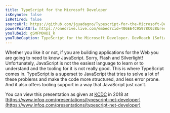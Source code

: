 ```yaml
---
title: TypeScript for the Microsoft Developer
isKeynote: false
isRetired: false
sourceUrl: https://github.com/jguadagno/Typescript-for-the-Microsoft-Developer
powerPointUrl: https://onedrive.live.com/embed?cid=406EE4C95978C038&resid=406EE4C95978C038%2174186&authkey=AGIPgSzQDLKDx2I&em=2
youTubeId: gSMFM0HDI_k
youTubeCaption: TypeScript for the Microsoft Developer. DevReach (Sofia, Bulgaria)
---
```

Whether you like it or not, if you are building applications for the Web you are going to need to know JavaScript. Sorry, Flash and Silverlight! Unfortunately, JavaScript is not the easiest language to learn or to understand and the tooling for it is not really good. This is where TypeScript comes in. TypeScript is a superset to JavaScript that tries to solve a lot of these problems and make the code more structured, and less error prone. And it also offers tooling support in a way that JavaScript just can’t.

You can view this presentation as given at [KCDC](http://www.kcdc.info/) in 2018 at [https://www.infoq.com/presentations/typescript-net-developer](https://www.infoq.com/presentations/typescript-net-developer)
